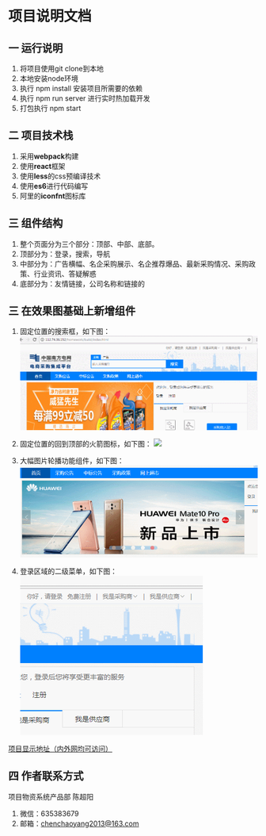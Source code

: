 # 项目说明文档

## 一 运行说明
1. 将项目使用git clone到本地
2. 本地安装node环境
3. 执行 npm install 安装项目所需要的依赖
4. 执行 npm run server 进行实时热加载开发
5. 打包执行 npm start

## 二 项目技术栈
1. 采用**webpack**构建
2. 使用**react**框架
3. 使用**less**的css预编译技术
4. 使用**es6**进行代码编写
5. 阿里的**iconfnt**图标库


## 三 组件结构
1. 整个页面分为三个部分：顶部、中部、底部。
2. 顶部分为：登录，搜索，导航
3. 中部分为：广告横幅、名企采购展示、名企推荐爆品、最新采购情况、采购政策、行业资讯、答疑解惑
4. 底部分为：友情链接，公司名称和链接的

## 三 在效果图基础上新增组件
1. 固定位置的搜索框，如下图：
![](./showImg/fixSearch.gif)

2. 固定位置的回到顶部的火箭图标，如下图：
![](./showImg/goTop.gif)

3. 大幅图片轮播功能组件，如下图：
![](./showImg/lunbo.gif)

4. 登录区域的二级菜单，如下图：
![](./showImg/login2level.gif)

[项目显示地址（内外网均可访问）](http://112.74.36.152/homework/build/index.html)

## 四 作者联系方式
项目物资系统产品部 陈超阳
1. 微信：635383679
2. 邮箱：chenchaoyang2013@163.com
